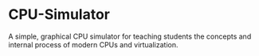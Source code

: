 # CPU-Simulator
A simple, graphical CPU simulator for teaching students the concepts and internal process of modern CPUs and virtualization. 
